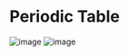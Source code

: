 # Periodic Table

![image](https://github.com/Moderrek/periodic-table/assets/16192262/9699c9e5-eb20-4175-a291-c96d64917a57)
![image](https://github.com/Moderrek/periodic-table/assets/16192262/82523a29-7472-4bef-85ec-bdafc3cdc47e)
